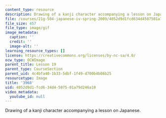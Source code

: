 ```yaml
---
content_type: resource
description: Drawing of a kanji character accompanying a lesson on Japanese.
file: /courses/21g-504-japanese-iv-spring-2009/4052d9d1fcd634d4507501a79d246a10_3968.gif
file_size: 457
file_type: image/gif
image_metadata:
  caption: ''
  credit: ''
  image-alt: ''
learning_resource_types: []
license: https://creativecommons.org/licenses/by-nc-sa/4.0/
ocw_type: OCWImage
parent_title: Lesson 19
parent_type: CourseSection
parent_uid: 4c4bfa40-1b33-5dbf-1f49-d700b4b86b25
resourcetype: Image
title: '3968'
uid: 4052d9d1-fcd6-34d4-5075-01a79d246a10
video_metadata:
  youtube_id: null
---
```

Drawing of a kanji character accompanying a lesson on Japanese.